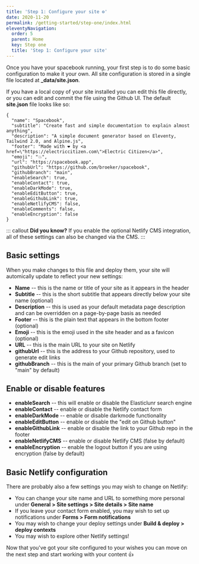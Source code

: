 ```yaml
---
title: 'Step 1: Configure your site ⚙️' 
date: 2020-11-20
permalink: /getting-started/step-one/index.html
eleventyNavigation:
  order: 5 
  parent: Home
  key: Step one 
  title: 'Step 1: Configure your site'
---
```

Once you have your spacebook running, your first step is to do some basic configuration to make it your own. All site configuration is stored in a single file located at **_data/site.json**. 

If you have a local copy of your site installed you can edit this file directly, or you can edit and commit the file using the Github UI. The default **site.json** file looks like so: 

```
{
  "name": "Spacebook",
  "subtitle": "Create fast and simple documentation to explain almost anything",
  "description": "A simple document generator based on Eleventy, Tailwind 2.0, and Alpine.js",
  "footer": "Made with ❤️️ by <a href=\"https://electriccitizen.com\">Electric Citizen</a>",
  "emoji": "💥️️",
  "url": "https://spacebook.app",
  "githubUrl": "https://github.com/broeker/spacebook",
  "githubBranch": "main",
  "enableSearch": true,
  "enableContact": true,
  "enableDarkMode": true,
  "enableEditButton": true,
  "enableGithubLink": true,
  "enableNetlifyCMS": false,
  "enableComments": false,
  "enableEncryption": false
}
```

::: callout
**Did you know?** If you enable the optional Netlify CMS integration, all of these settings can also be changed via the CMS.
:::

## Basic settings

When you make changes to this file and deploy them, your site will automically update to reflect your new settings:

* **Name** -- this is the name or title of your site as it appears in the header
* **Subtitle** -- this is the short subtitle that appears directly below your site name (optional)
* **Description** -- this is used as your default metadata page description and can be overridden on a page-by-page basis as needed
* **Footer** -- this is the plain text that appears in the bottom footer (optional)
* **Emoji** -- this is the emoji used in the site header and as a favicon (optional)
* **URL** -- this is the main URL to your site on Netlify
* **githubUrl** -- this is the address to your Github repository, used to generate edit links
* **githubBranch** -- this is the main of your primary Github branch (set to "main" by default)

## Enable or disable features

* **enableSearch** -- this will enable or disable the Elasticlunr search engine
* **enableContact** -- enable or disable the Netlify contact form
* **enableDarkMode** -- enable or disable darkmode functionality
* **enableEditButton** -- enable or disable the "edit on Github button"
* **enableGithubLink** -- enable or disable the link to your Github repo in the footer
* **enableNetlifyCMS** -- enable or disable Netlify CMS (false by default)
* **enableEncryption** -- enable the logout button if you are using encryption (false by default)


## Basic Netlify configuration

There are probably also a few settings you may wish to change on Netlify:

* You can change your site name and URL to something more personal under **General > Site settings > Site details > Site name** 
* If you leave your contact form enabled, you may wish to set up notifications under **Forms > Form notifications** 
* You may wish to change your deploy settings under **Build & deploy > deploy contexts**
* You may wish to explore other Netlify settings!

Now that you've got your site configured to your wishes you can move on the next step and start working with your content 👍
